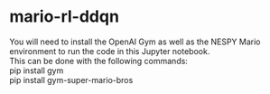 # mario-rl-ddqn
You will need to install the OpenAI Gym as well as the NESPY Mario environment to run the code in this Jupyter notebook.  
This can be done with the following commands:  
pip install gym  
pip install gym-super-mario-bros
